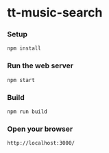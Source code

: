# tt-music-search

### Setup
`npm install`

### Run the web server
`npm start`

### Build
`npm run build`

### Open your browser
`http://localhost:3000/`